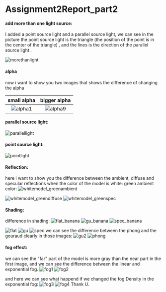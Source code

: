 # Assignment2Report_part2

#### add more than one light source:
I added a point source light and a parallel source light, we can see in the picture the point source light is the triangle (the position of the point is in the center of the triangle) , and the lines is the direction of the  parallel source light .   

![morethanlight](https://github.com/HaifaGraphicsCourses/computergraphics2021-fidaa/blob/master/morethanone.png)
#### alpha
now i want to show you two images that shows the difference of changing the alpha 

small alpha           |   bigger alpha 
:-------------------------:|:-------------------------:
![alpha1](https://github.com/HaifaGraphicsCourses/computergraphics2021-fidaa/blob/master/alpha1.png)  |  ![alpha9](https://github.com/HaifaGraphicsCourses/computergraphics2021-fidaa/blob/master/alpha9.png)

#### parallel source light:
![parallellight](https://github.com/HaifaGraphicsCourses/computergraphics2021-fidaa/blob/master/parallel%20light.png)

#### point source light:
![pointlight](https://github.com/HaifaGraphicsCourses/computergraphics2021-fidaa/blob/master/pointlight.png)


#### Reflection:
here i want to show you the difference between the ambient, diffuse and specular reflections when the color of the model is white:
green ambient color:
![whitemodel_greenambient](https://github.com/HaifaGraphicsCourses/computergraphics2021-fidaa/blob/master/whitemodel_greenambient.png)

![whitemodel_greendiffuse](https://github.com/HaifaGraphicsCourses/computergraphics2021-fidaa/blob/master/whitemodel_greendiffuse.png)
![whitemodel_greenspec](https://github.com/HaifaGraphicsCourses/computergraphics2021-fidaa/blob/master/whitemodel_greenspec.png)

#### Shading:
difference in shading:
![flat_banana](https://github.com/HaifaGraphicsCourses/computergraphics2021-fidaa/blob/master/flat_banana.png)
![gu_banana](https://github.com/HaifaGraphicsCourses/computergraphics2021-fidaa/blob/master/gu_banana.png)
![spec_banana](https://github.com/HaifaGraphicsCourses/computergraphics2021-fidaa/blob/master/spec_banana.png)

![flat](https://github.com/HaifaGraphicsCourses/computergraphics2021-fidaa/blob/master/flat.png)
![gu](https://github.com/HaifaGraphicsCourses/computergraphics2021-fidaa/blob/master/gu.png)
![spec](https://github.com/HaifaGraphicsCourses/computergraphics2021-fidaa/blob/master/spec.png)
we can see the difference between the phong and the gouraud clearly in those images:
![gu2](https://github.com/HaifaGraphicsCourses/computergraphics2021-fidaa/blob/master/gu2.png)
![phong](https://github.com/HaifaGraphicsCourses/computergraphics2021-fidaa/blob/master/pho2.png)


#### fog effect:
we can see the "far" part of the model is more gray than the near part in the first image, and we can see the difference between the linear and exponential fog.
![fog1](https://github.com/HaifaGraphicsCourses/computergraphics2021-fidaa/blob/master/fog1.png)
![fog2](https://github.com/HaifaGraphicsCourses/computergraphics2021-fidaa/blob/master/fog2.png)

and here we can see what happend if we changed the fog Density in the exponential fog: 
![fog3](https://github.com/HaifaGraphicsCourses/computergraphics2021-fidaa/blob/master/fog3.png)
![fog4](https://github.com/HaifaGraphicsCourses/computergraphics2021-fidaa/blob/master/fog4.png)
Thank U.